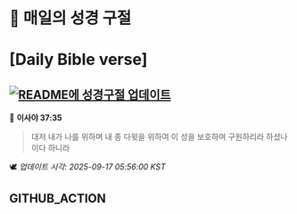 # 🙏 매일의 성경 구절
# [Daily Bible verse]
## [![README에 성경구절 업데이트](https://github.com/DONGSUKA/first_test/actions/workflows/update-readme-bible.yml/badge.svg)](https://github.com/DONGSUKA/first_test/actions/workflows/update-readme-bible.yml)
<!-- START_BIBLE_VERSE -->
📖 **이사야 37:35**
> 대저 내가 나를 위하며 내 종 다윗을 위하여 이 성을 보호하며 구원하리라 하셨나이다 하니라

🕊️ _업데이트 시각: 2025-09-17 05:56:00 KST_
  <!-- END_BIBLE_VERSE -->
## GITHUB_ACTION
